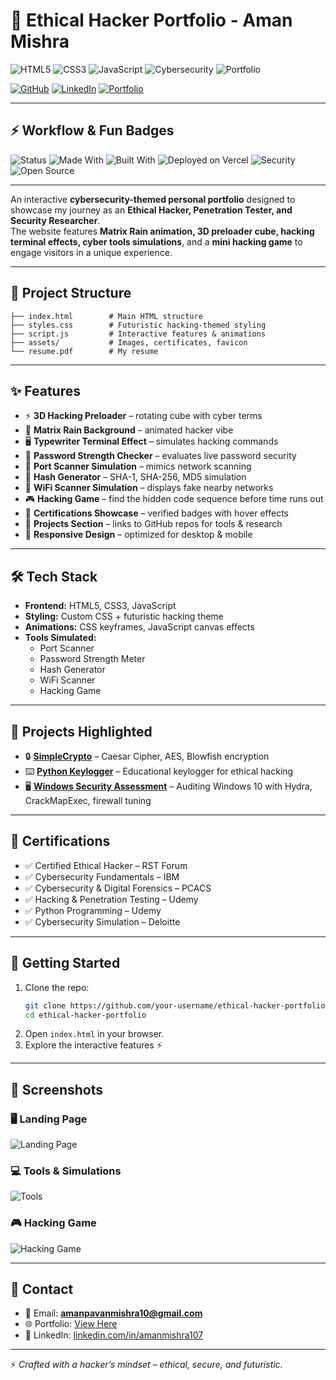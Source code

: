 # 🔐 Ethical Hacker Portfolio - Aman Mishra

![HTML5](https://img.shields.io/badge/HTML5-E34F26?style=for-the-badge&logo=html5&logoColor=white)
![CSS3](https://img.shields.io/badge/CSS3-1572B6?style=for-the-badge&logo=css3&logoColor=white)
![JavaScript](https://img.shields.io/badge/JavaScript-F7DF1E?style=for-the-badge&logo=javascript&logoColor=black)
![Cybersecurity](https://img.shields.io/badge/Cybersecurity-00ff41?style=for-the-badge&logo=protonvpn&logoColor=white)
![Portfolio](https://img.shields.io/badge/Portfolio-Live-00ff41?style=for-the-badge&logo=vercel&logoColor=white)

[![GitHub](https://img.shields.io/badge/GitHub-AmanMishra107-181717?style=for-the-badge&logo=github)](https://github.com/AmanMishra107)
[![LinkedIn](https://img.shields.io/badge/LinkedIn-amanmishra107-0A66C2?style=for-the-badge&logo=linkedin&logoColor=white)](https://www.linkedin.com/in/amanmishra107)
[![Portfolio](https://img.shields.io/badge/Visit-Portfolio-00ff41?style=for-the-badge&logo=vercel&logoColor=black)](https://aman-mishra-ethical-hacker-portfolio.vercel.app/)

---

## ⚡ Workflow & Fun Badges

![Status](https://img.shields.io/badge/Status-Active-brightgreen?style=flat-square)
![Made With](https://img.shields.io/badge/Made%20With-❤️-red?style=flat-square)
![Built With](https://img.shields.io/badge/Built%20with-HTML%2C%20CSS%2C%20JS-blue?style=flat-square)
![Deployed on Vercel](https://img.shields.io/badge/Deployed-Vercel-black?style=flat-square&logo=vercel)
![Security](https://img.shields.io/badge/Security-Focused-00ff41?style=flat-square&logo=hackaday)
![Open Source](https://img.shields.io/badge/Open%20Source-Yes-blue?style=flat-square)

---

An interactive **cybersecurity-themed personal portfolio** designed to showcase my journey as an **Ethical Hacker, Penetration Tester, and Security Researcher**.  
The website features **Matrix Rain animation, 3D preloader cube, hacking terminal effects, cyber tools simulations**, and a **mini hacking game** to engage visitors in a unique experience.

---

## 📂 Project Structure
```
├── index.html        # Main HTML structure
├── styles.css        # Futuristic hacking-themed styling
├── script.js         # Interactive features & animations
├── assets/           # Images, certificates, favicon
└── resume.pdf        # My resume
```

---

## ✨ Features
- ⚡ **3D Hacking Preloader** – rotating cube with cyber terms
- 🌌 **Matrix Rain Background** – animated hacker vibe
- 🖥 **Typewriter Terminal Effect** – simulates hacking commands
- 🔑 **Password Strength Checker** – evaluates live password security
- 📡 **Port Scanner Simulation** – mimics network scanning
- 🔐 **Hash Generator** – SHA-1, SHA-256, MD5 simulation
- 📶 **WiFi Scanner Simulation** – displays fake nearby networks
- 🎮 **Hacking Game** – find the hidden code sequence before time runs out
- 📜 **Certifications Showcase** – verified badges with hover effects
- 🚀 **Projects Section** – links to GitHub repos for tools & research
- 📱 **Responsive Design** – optimized for desktop & mobile

---

## 🛠 Tech Stack
- **Frontend:** HTML5, CSS3, JavaScript
- **Styling:** Custom CSS + futuristic hacking theme
- **Animations:** CSS keyframes, JavaScript canvas effects
- **Tools Simulated:**
  - Port Scanner
  - Password Strength Meter
  - Hash Generator
  - WiFi Scanner
  - Hacking Game

---

## 📑 Projects Highlighted
- 🔒 [**SimpleCrypto**](https://github.com/AmanMishra107/SimpleCrypto) – Caesar Cipher, AES, Blowfish encryption
- ⌨️ [**Python Keylogger**](https://github.com/AmanMishra107/keylogger) – Educational keylogger for ethical hacking
- 🖥 [**Windows Security Assessment**](https://github.com/AmanMishra107/windows-security-assesment) – Auditing Windows 10 with Hydra, CrackMapExec, firewall tuning

---

## 📜 Certifications
- ✅ Certified Ethical Hacker – RST Forum  
- ✅ Cybersecurity Fundamentals – IBM  
- ✅ Cybersecurity & Digital Forensics – PCACS  
- ✅ Hacking & Penetration Testing – Udemy  
- ✅ Python Programming – Udemy  
- ✅ Cybersecurity Simulation – Deloitte  

---

## 🚀 Getting Started
1. Clone the repo:
   ```bash
   git clone https://github.com/your-username/ethical-hacker-portfolio.git
   cd ethical-hacker-portfolio
   ```
2. Open `index.html` in your browser.
3. Explore the interactive features ⚡

---

## 📸 Screenshots

### 🖥 Landing Page
![Landing Page](assets/screenshots/landing.png)

### 💻 Tools & Simulations
![Tools](assets/screenshots/tools.png)

### 🎮 Hacking Game
![Hacking Game](assets/screenshots/game.png)

---

## 📧 Contact
- 📩 Email: **amanpavanmishra10@gmail.com**  
- 🌐 Portfolio: [View Here](https://aman-mishra-ethical-hacker-portfolio.vercel.app/)  
- 🔗 LinkedIn: [linkedin.com/in/amanmishra107](https://www.linkedin.com/in/amanmishra107)  

---

⚡ *Crafted with a hacker’s mindset – ethical, secure, and futuristic.*
